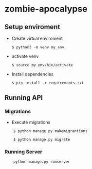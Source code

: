 # zombie-apocalypse

## Setup enviroment
* Create virtual enviroment

    ```
    $ python3 -m venv my_env
    ```
* activate venv

    ```
    $ source my_env/bin/activate
    ```
* Install dependencies

    ```
    $ pip install -r requirements.txt
    ```

## Running API
### Migrations
* Execute migrations

```
    $ python manage.py makemigrantions

    $ python manage.py migrate
```

### Running Server
```
    python manage.py runserver
```
